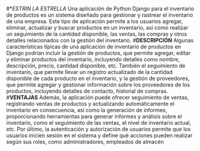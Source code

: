 #**ESTRIN LA ESTRELLA*
Una aplicación de Python Django para el inventario de productos es un sistema diseñado para gestionar y rastrear el inventario de una empresa. Este tipo de aplicación permite a los usuarios agregar, eliminar, actualizar y buscar productos en un inventario, así como realizar un seguimiento de la cantidad disponible, las ventas, las compras y otros detalles relacionados con la gestión del inventario.
#**DESCRIPCIÓN**
Algunas características típicas de una aplicación de inventario de productos en Django podrían incluir la gestión de productos, que permite agregar, editar y eliminar productos del inventario, incluyendo detalles como nombre, descripción, precio, cantidad disponible, etc. También el seguimiento de inventario, que permite llevar un registro actualizado de la cantidad disponible de cada producto en el inventario, y la gestión de proveedores, que permite agregar y gestionar información sobre los proveedores de los productos, incluyendo detalles de contacto, historial de compras.
#**VENTAJAS**
Además, la aplicación puede ofrecer seguimiento de ventas, registrando ventas de productos y actualizando automáticamente el inventario en consecuencia, así como la generación de informes, proporcionando herramientas para generar informes y análisis sobre el inventario, como el seguimiento de las ventas, el nivel de inventario actual, etc. Por último, la autenticación y autorización de usuarios permite que los usuarios inicien sesión en el sistema y define qué acciones pueden realizar según sus roles, como administradores, empleados de almacén